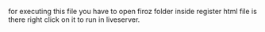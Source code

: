 for executing this file you have to open firoz folder inside register html file is there right click on it to run in liveserver.
